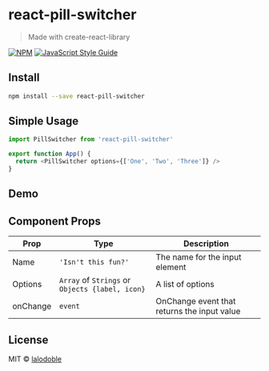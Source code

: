 # react-pill-switcher

> Made with create-react-library

[![NPM](https://img.shields.io/npm/v/react-pill-switcher.svg)](https://www.npmjs.com/package/react-pill-switcher) [![JavaScript Style Guide](https://img.shields.io/badge/code_style-standard-brightgreen.svg)](https://standardjs.com)

## Install

```bash
npm install --save react-pill-switcher
```

## Simple Usage

```js
import PillSwitcher from 'react-pill-switcher'

export function App() {
  return <PillSwitcher options={['One', 'Two', 'Three']} />
}
```

## Demo

[]()

## Component Props
|Prop               |Type                                                |Description                                       |
|-------------------|----------------------------------------------------|--------------------------------------------------|
|Name               |`'Isn't this fun?'`                                 |The name for the input element                    |
|Options            |`Array` of `Strings` or `Objects {label, icon}`     |A list of options                                 |
|onChange           |`event`                                             |OnChange event that returns the input value       |

## License

MIT © [lalodoble](https://github.com/lalodoble)
